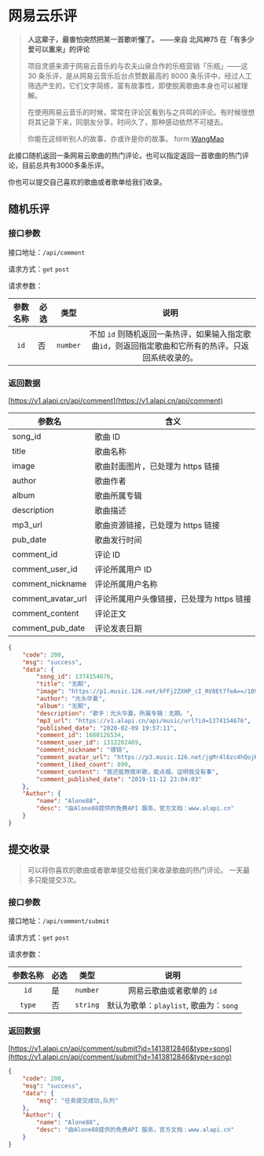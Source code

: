 # 网易云乐评

>**人这辈子，最害怕突然把某一首歌听懂了。 ——来自 北风神75 在「有多少爱可以重来」的评论**
>
>项目灵感来源于网易云音乐的与农夫山泉合作的乐瓶营销「乐瓶」——这 30 条乐评，是从网易云音乐后台点赞数最高的 8000 条乐评中，经过人工筛选产生的，它们文字简练，富有故事性，即使脱离歌曲本身也可以被理解。
>
>在使用网易云音乐的时候，常常在评论区看到与之共鸣的评论。有时候很想将其记录下来，同朋友分享。时间久了，那种感动依然不可褪去。
>
>你能在这倾听别人的故事，亦或许是你的故事。												form:[WangMao](https://blog.wangmao.me/hot-comments.html)

此接口随机返回一条网易云歌曲的热门评论，也可以指定返回一首歌曲的热门评论，目前总共有3000多条乐评。

你也可以提交自己喜欢的歌曲或者歌单给我们收录。

## 随机乐评

### 接口参数

接口地址：`/api/comment`

请求方式：`get` `post`

请求参数：

| 参数名称 | 必选 |   类型   |                             说明                             |
| :------: | ---- | :------: | :----------------------------------------------------------: |
|   `id`   | 否   | `number` | 不加 `id` 则随机返回一条热评，如果输入指定歌曲`id`，则返回指定歌曲和它所有的热评。只返回系统收录的。 |

### 返回数据

[https://v1.alapi.cn/api/comment](https://v1.alapi.cn/api/comment)

| 参数名             | 含义                                      |
| ------------------ | ----------------------------------------- |
| song_id            | 歌曲 ID                                   |
| title              | 歌曲名称                                  |
| image              | 歌曲封面图片，已处理为 https 链接         |
| author             | 歌曲作者                                  |
| album              | 歌曲所属专辑                              |
| description        | 歌曲描述                                  |
| mp3_url            | 歌曲资源链接，已处理为 https 链接         |
| pub_date           | 歌曲发行时间                              |
| comment_id         | 评论 ID                                   |
| comment_user_id    | 评论所属用户 ID                           |
| comment_nickname   | 评论所属用户名称                          |
| comment_avatar_url | 评论所属用户头像链接，已处理为 https 链接 |
| comment_content    | 评论正文                                  |
| comment_pub_date   | 评论发表日期                              |

```json
{
    "code": 200,
    "msg": "success",
    "data": {
        "song_id": 1374154676,
        "title": "无期",
        "image": "https://p1.music.126.net/kFFj2ZXHP_cI_RV8Et7feA==/109951164630675384.jpg",
        "author": "光头华夏",
        "album": "无期",
        "description": "歌手：光头华夏。所属专辑：无期。",
        "mp3_url": "https://v1.alapi.cn/api/music/url?id=1374154676",
        "published_date": "2020-02-09 19:57:11",
        "comment_id": 1680126534,
        "comment_user_id": 1312202469,
        "comment_nickname": "璟钖",
        "comment_avatar_url": "https://p3.music.126.net/jgMr4l6zc4hQojKY69t5Rg==/109951164541407291.jpg",
        "comment_liked_count": 899,
        "comment_content": "我还能熬夜听歌，能点烟，证明我没有事",
        "comment_published_date": "2019-11-12 23:04:03"
    },
    "Author": {
        "name": "Alone88",
        "desc": "由Alone88提供的免费API 服务，官方文档：www.alapi.cn"
    }
}
```

## 提交收录
> 可以将你喜欢的歌曲或者歌单提交给我们来收录歌曲的热门评论。
> 一天最多只能提交3次。

### 接口参数

接口地址：`/api/comment/submit`

请求方式：`get` `post`

请求参数：



| 参数名称 | 必选 |   类型   |                  说明                  |
| :------: | ---- | :------: | :------------------------------------: |
|   `id`   | 是   | `number` |       网易云歌曲或者歌单的 `id`        |
|  `type`  | 否   | `string` | 默认为歌单：`playlist`, 歌曲为：`song` |

### 返回数据

[https://v1.alapi.cn/api/comment/submit?id=1413812846&type=song](https://v1.alapi.cn/api/comment/submit?id=1413812846&type=song)

```json
{
    "code": 200,
    "msg": "success",
    "data": {
        "msg": "任务提交成功,队列"
    },
    "Author": {
        "name": "Alone88",
        "desc": "由Alone88提供的免费API 服务，官方文档：www.alapi.cn"
    }
}
```

